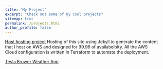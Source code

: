 ```yaml
---
title: "My Project"
excerpt: "Check out some of my cool projects"
sitemap: true
permalink: /projects.html
author_profile: false
---
```


[Host hosting project](/projects/mysite.html)
Hosting of this site using Jekyll to generate the content that I host on AWS and designed for 99.99 of availabelbity.  All the AWS Cloud configuration is written in Terraform to automate the deployment.

[Tesla Brower Weather App](/projects/teslaweather.html)
